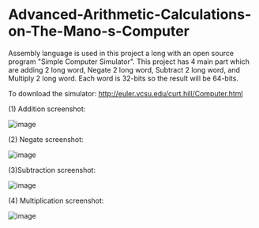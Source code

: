 # Advanced-Arithmetic-Calculations-on-The-Mano-s-Computer

Assembly language is used in this project a long with an open source program "Simple Computer Simulator". This project has 4 main part which are adding 2 long word, Negate 2 long word, Subtract 2 long word, and Multiply 2 long word. Each word is 32-bits so the result will be 64-bits.

To download the simulator: http://euler.vcsu.edu/curt.hill/Computer.html

(1) Addition screenshot:


![image](https://user-images.githubusercontent.com/91537463/235291315-21a88beb-c2fc-4de6-ac74-a4644701e800.png)

(2) Negate screenshot:


![image](https://user-images.githubusercontent.com/91537463/235291340-d1b3b64b-6018-4a7f-ad2d-3575446e5794.png)

(3)Subtraction screenshot:


![image](https://user-images.githubusercontent.com/91537463/235291348-f02056ca-e72b-44f1-b419-6899b6830014.png)

(4) Multiplication screenshot:


![image](https://user-images.githubusercontent.com/91537463/235291361-f7e8db17-fd72-4cdb-b8cb-614f3b6a6160.png)
